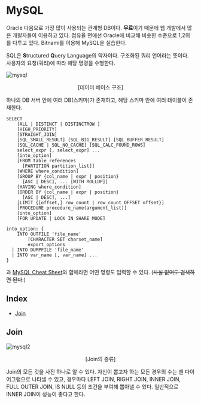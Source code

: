 # MySQL

Oracle 다음으로 가장 많이 사용되는 관계형 DB이다. **무료**이기 때문에 웹 개발에서 많은 개발자들이 이용하고 있다. 점유율 면에선 Oracle에 비교해 비슷한 수준으로 1,2위를 다투고 있다. Bitnami를 이용해 MySQL을 실습한다.

SQL은 **S**tructured **Q**uery **L**anguage의 약자이다. 구조화된 쿼리 언어라는 뜻이다. 사용자의 요청(쿼리)에 따라 해당 명령을 수행한다.

![mysql](https://user-images.githubusercontent.com/52786355/84627309-ab3e7480-af21-11ea-9c71-061dbde8f5f5.PNG)

<center>[데이터 베이스 구조]</center>

하나의 DB 서버 안에 여러 DB(스키마)가 존재하고, 해당 스키마 안에 여러 테이블이 존재한다. 

```mysql
SELECT
    [ALL | DISTINCT | DISTINCTROW ]
    [HIGH_PRIORITY]
    [STRAIGHT_JOIN]
    [SQL_SMALL_RESULT] [SQL_BIG_RESULT] [SQL_BUFFER_RESULT]
    [SQL_CACHE | SQL_NO_CACHE] [SQL_CALC_FOUND_ROWS]
    select_expr [, select_expr] ...
    [into_option]
    [FROM table_references
      [PARTITION partition_list]]
    [WHERE where_condition]
    [GROUP BY {col_name | expr | position}
      [ASC | DESC], ... [WITH ROLLUP]]
    [HAVING where_condition]
    [ORDER BY {col_name | expr | position}
      [ASC | DESC], ...]
    [LIMIT {[offset,] row_count | row_count OFFSET offset}]
    [PROCEDURE procedure_name(argument_list)]
    [into_option]
    [FOR UPDATE | LOCK IN SHARE MODE]

into_option: {
    INTO OUTFILE 'file_name'
        [CHARACTER SET charset_name]
        export_options
  | INTO DUMPFILE 'file_name'
  | INTO var_name [, var_name] ...
}
```

과 [MySQL Cheat Sheet](https://www.zentut.com/wp-content/uploads/2012/10/sqlcheatsheet.jpg)와 함께라면 어떤 명령도 입력할 수 있다. (~~사실 없어도 검색하면 된다.~~)



## Index

- [Join](#Join)





## Join

![mysql2](https://user-images.githubusercontent.com/52786355/84632774-5b17e000-af2a-11ea-8636-558648481023.PNG)

<center>[Join의 종류]</center>

Join의 모든 것을 사진 하나로 알 수 있다. 자신이 뽑고자 하는 모든 경우의 수는 벤 다이어그램으로 나타낼 수 있고, 경우마다 LEFT JOIN, RIGHT JOIN, INNER JOIN, FULL OUTER JOIN, IS NULL 등의 조건을 부여해  뽑아낼 수 있다. 일반적으로 INNER JOIN이 성능이 좋다고 한다.










